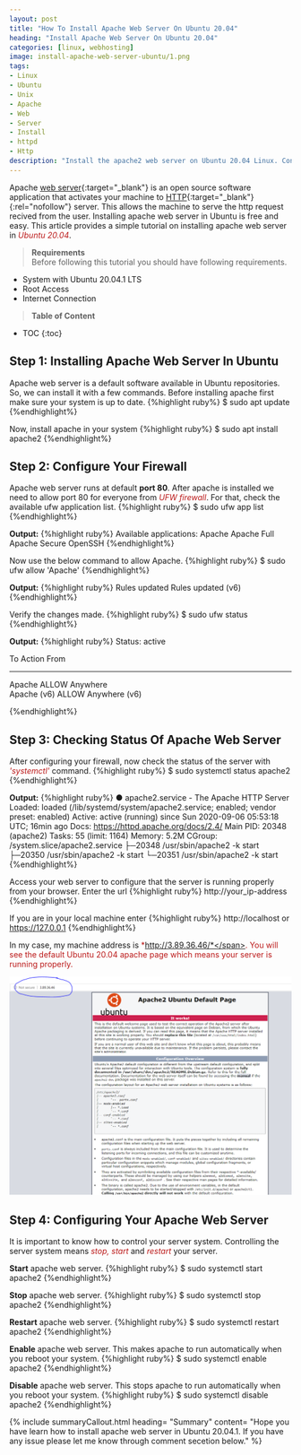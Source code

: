 ```yaml
---
layout: post
title: "How To Install Apache Web Server On Ubuntu 20.04"
heading: "Install Apache Web Server On Ubuntu 20.04"
categories: [linux, webhosting]
image: install-apache-web-server-ubuntu/1.png
tags:
- Linux
- Ubuntu
- Unix
- Apache
- Web
- Server
- Install
- httpd
- Http
description: "Install the apache2 web server on Ubuntu 20.04 Linux. Configure firewall, server start-stop and enable, virtual host. Allow default port 80 from ufw."
---
```

Apache [web server](https://stechalon.com/start-blogging-with-jekyll-github-pages#why-did-i-migrate-from-wordpress-to-github-pages){:target="_blank"} is an open source software application that activates your machine to [HTTP](https://en.wikipedia.org/wiki/Hypertext_Transfer_Protocol){:target="_blank"}{:rel="nofollow"} server. This allows the machine to serve the http request recived from the user. Installing apache web server in Ubuntu is free and easy. This article provides a simple tutorial on installing apache web server in  <span style="color:#bb1919">*Ubuntu 20.04*</span>.

> **Requirements**<br>
Before following this tutorial you should have following requirements.
 - System with Ubuntu 20.04.1 LTS<br>
 - Root Access<br>
 - Internet Connection

> **Table of Content**

* TOC
{:toc}

## Step 1: Installing  Apache Web Server In Ubuntu
Apache web server is a default software available in Ubuntu repositories. So, we can install it with a  few commands. Before installing apache first make sure your system is up to date.
{%highlight ruby%}
$ sudo apt update
{%endhighlight%}

Now, install apache  in your system
{%highlight ruby%}
$ sudo apt install apache2
{%endhighlight%}
 

## Step 2: Configure Your Firewall

Apache web server runs at default **port 80**. After apache is installed we need to allow port 80 for everyone from  <span style="color:#bb1919">*UFW firewall*</span>. For that, check the available ufw application list.
{%highlight ruby%}
$ sudo ufw app list
{%endhighlight%}


**Output:**
{%highlight ruby%}
Available applications:
  Apache
  Apache Full
  Apache Secure
  OpenSSH
{%endhighlight%}

Now use the below command to allow Apache.
{%highlight ruby%}
$ sudo ufw allow 'Apache'
{%endhighlight%}

**Output:**
{%highlight ruby%}
Rules updated
Rules updated (v6)
{%endhighlight%}

Verify the changes made.
{%highlight ruby%}
$ sudo ufw status
{%endhighlight%}


**Output:**
{%highlight ruby%}
Status: active

To                         Action      From
--                         ------      ----   
Apache                     ALLOW       Anywhere                            
Apache (v6)                ALLOW       Anywhere (v6)

{%endhighlight%}

## Step 3: Checking Status Of Apache Web Server

After configuring your firewall, now check the  status of the server with  <span style="color:#bb1919">*'systemctl'*</span> command.
{%highlight ruby%}
$ sudo systemctl status apache2
{%endhighlight%}

**Output:**
{%highlight ruby%}
● apache2.service - The Apache HTTP Server
     Loaded: loaded (/lib/systemd/system/apache2.service; enabled; vendor preset: enabled)
     Active: active (running) since Sun 2020-09-06 05:53:18 UTC; 16min ago
       Docs: https://httpd.apache.org/docs/2.4/
   Main PID: 20348 (apache2)
      Tasks: 55 (limit: 1164)
     Memory: 5.2M
     CGroup: /system.slice/apache2.service
             ├─20348 /usr/sbin/apache2 -k start
             ├─20350 /usr/sbin/apache2 -k start
             └─20351 /usr/sbin/apache2 -k start
{%endhighlight%}


Access your web server to configure that the server is running properly from your browser. Enter the url 
{%highlight ruby%}
http://your_ip-address
{%endhighlight%}

If you are in your local machine enter
{%highlight ruby%}
http://localhost or https://127.0.0.1
{%endhighlight%}


In my case, my machine address is  <span style="color:#bb1919">*http://3.89.36.46/*</span>. You will see the default Ubuntu 20.04 apache page which means your server is running properly. 

![How To Install Apache Web Server In Ubuntu 20.04](/static/img/posts/install-apache-web-server-ubuntu/2.PNG)
## Step 4: Configuring Your Apache Web Server
It is important to know how to control your server system. Controlling the server system means <span style="color:#bb1919">*stop, start*</span> and <span style="color:#bb1919">*restart*</span> your server. 

**Start** apache web server.
{%highlight ruby%}
$ sudo systemctl start apache2
{%endhighlight%}


**Stop** apache web server.
{%highlight ruby%}
$ sudo systemctl stop apache2
{%endhighlight%}


**Restart** apache web server.
{%highlight ruby%}
$ sudo systemctl restart apache2
{%endhighlight%}


**Enable** apache web server. This makes apache to run automatically when you reboot your system.
{%highlight ruby%}
$ sudo systemctl enable apache2
{%endhighlight%}


**Disable** apache web server. This stops apache to run automatically when you reboot your system.
{%highlight ruby%}
$ sudo systemctl disable apache2
{%endhighlight%}

{% include summaryCallout.html heading= "Summary" content= "Hope you have learn how to install apache web server in Ubuntu 20.04.1. If you have any issue please let me know through comment secetion below." %}
